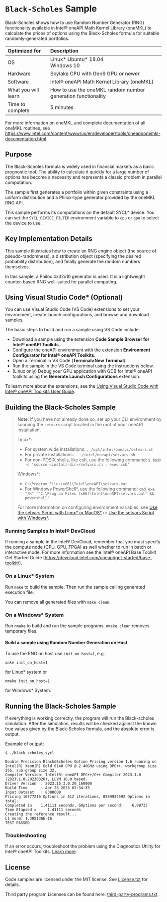 # `Black-Scholes` Sample

Black-Scholes shows how to use Random Number Generator (RNG) functionality
available in Intel® oneAPI Math Kernel Library (oneMKL) to calculate the prices
of options using the Black-Scholes formula for suitable randomly-generated portfolios.

| Optimized for       | Description
|:---                 |:---
| OS                  | Linux* Ubuntu* 18.04 <br> Windows 10
| Hardware            | Skylake CPU with Gen9 GPU or newer
| Software            | Intel® oneAPI Math Kernel Library (oneMKL)
| What you will learn | How to use the oneMKL random number generation functionality
| Time to complete    | 5 minutes

For more information on oneMKL and complete documentation of all oneMKL routines,
see https://www.intel.com/content/www/us/en/developer/tools/oneapi/onemkl-documentation.html.

## Purpose

The Black-Scholes formula is widely used in financial markets as a basic
prognostic tool. The ability to calculate it quickly for a large number of
options has become a necessity and represents a classic problem in parallel
computation.

The sample first generates a portfolio within given constraints using a uniform
distribution and a Philox-type generator provided by the oneMKL RNG API.

This sample performs its computations on the default SYCL* device. You can set
the `SYCL_DEVICE_FILTER` environment variable to `cpu` or `gpu` to select the device to use.

## Key Implementation Details

This sample illustrates how to create an RNG engine object (the source of
pseudo-randomness), a distribution object (specifying the desired probability
distribution), and finally generate the random numbers themselves.

In this sample, a Philox 4x32x10 generator is used. It is a lightweight
counter-based RNG well-suited for parallel computing.

## Using Visual Studio Code* (Optional)

You can use Visual Studio Code (VS Code) extensions to set your environment, create launch configurations,
and browse and download samples.

The basic steps to build and run a sample using VS Code include:
 - Download a sample using the extension **Code Sample Browser for Intel® oneAPI Toolkits**.
 - Configure the oneAPI environment with the extension **Environment Configurator for Intel® oneAPI Toolkits**.
 - Open a Terminal in VS Code (**Terminal>New Terminal**).
 - Run the sample in the VS Code terminal using the instructions below.
 - (Linux only) Debug your GPU application with GDB for Intel® oneAPI toolkits using the **Generate Launch Configurations** extension.

To learn more about the extensions, see the
[Using Visual Studio Code with Intel® oneAPI Toolkits User Guide](https://www.intel.com/content/www/us/en/develop/documentation/using-vs-code-with-intel-oneapi/top.html).

## Building the Black-Scholes Sample

> **Note**: If you have not already done so, set up your CLI
> environment by sourcing  the `setvars` script located in
> the root of your oneAPI installation.
>
> Linux*:
> - For system wide installations: `. /opt/intel/oneapi/setvars.sh`
> - For private installations: `. ~/intel/oneapi/setvars.sh`
> - For non-POSIX shells, like csh, use the following command: `$ bash -c 'source <install-dir>/setvars.sh ; exec csh'`
>
> Windows*:
> - `C:\Program Files(x86)\Intel\oneAPI\setvars.bat`
> - For Windows PowerShell*, use the following command: `cmd.exe "/K" '"C:\Program Files (x86)\Intel\oneAPI\setvars.bat" && powershell'`
>
> For more information on configuring environment variables, see [Use the setvars Script with Linux* or MacOS*](https://www.intel.com/content/www/us/en/develop/documentation/oneapi-programming-guide/top/oneapi-development-environment-setup/use-the-setvars-script-with-linux-or-macos.html) or [Use the setvars Script with Windows*](https://www.intel.com/content/www/us/en/develop/documentation/oneapi-programming-guide/top/oneapi-development-environment-setup/use-the-setvars-script-with-windows.html).


### Running Samples In Intel® DevCloud
If running a sample in the Intel® DevCloud, remember that you must specify the
compute node (CPU, GPU, FPGA) as well whether to run in batch or interactive mode.
For more information see the Intel® oneAPI Base Toolkit Get Started Guide
(https://devcloud.intel.com/oneapi/get-started/base-toolkit/).

### On a Linux* System
Run `make` to build the sample. Then run the sample calling generated execution file.

You can remove all generated files with `make clean`.

### On a Windows* System
Run `nmake` to build and run the sample programs. `nmake clean` removes temporary files.

#### Build a sample using Random Number Generation on Host
To use the RNG on host use `init_on_host=1`, e.g.
```
make init_on_host=1
```
for Linux* system or

```
nmake init_on_host=1
```

for Windows* System.

## Running the Black-Scholes Sample
If everything is working correctly, the program will run the Black-scholes simulation.
After the simulation, results will be checked against the known true values
given by the Black-Scholes formula, and the absolute error is output.

Example of output:
```
$ ./black_scholes_sycl

Double Precision Black&Scholes Option Pricing version 1.6 running on Intel(R) Xeon(R) Gold 6148 CPU @ 2.40GHz using DPC++, workgroup size 256, sub-group size 32.
Compiler Version: Intel(R) oneAPI DPC++/C++ Compiler 2023.1.0 (2023.1.0.20230320), LLVM 16.0 based.
Driver Version  : 2023.15.3.0.20_160000
Build Time      : Apr 28 2023 05:34:33
Input Dataset   : 8388608
Pricing 16777216 Options in 512 iterations, 8589934592 Options in total.
Completed in    1.41111 seconds. GOptions per second:    6.08735
Time Elapsed =     1.41111 seconds
Creating the reference result...
L1 norm: 1.385136E-16
TEST PASSED

```

### Troubleshooting
If an error occurs, troubleshoot the problem using the Diagnostics Utility for Intel® oneAPI Toolkits.
[Learn more](https://www.intel.com/content/www/us/en/develop/documentation/diagnostic-utility-user-guide/top.html).

## License

Code samples are licensed under the MIT license. See
[License.txt](https://github.com/oneapi-src/oneAPI-samples/blob/master/License.txt) for details.

Third party program Licenses can be found here: [third-party-programs.txt](https://github.com/oneapi-src/oneAPI-samples/blob/master/third-party-programs.txt).
